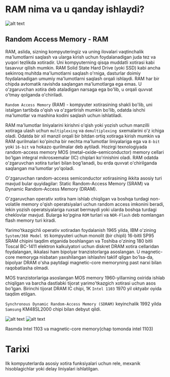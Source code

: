 # RAM nima va u qanday ishlaydi?

![alt text](https://www.eetasia.com/wp-content/uploads/sites/2/2022/02/shutterstock_1740754502.jpg?w=580&h=387&crop=1)

## Random Access Memory - RAM

RAM, aslida, sizning kompyuteringiz va uning ilovalari vaqtinchalik ma'lumotlarni saqlash va ularga kirish uchun foydalanadigan juda tez va yuqori tezlikda xotiradir. Uni kompyuterning qisqa muddatli xotirasi kabi tasavvur qilish mumkin. RAM Solid State Hard Drive (yoki SSD) kabi ancha sekinroq muhitda ma'lumotlarni saqlash o'rniga, dasturlar doimiy foydalanadigan umumiy ma'lumotlarni saqlash orqali ishlaydi. RAM har bir chipda avtomatik ravishda saqlangan ma'lumotlarga ega emas. U o'zgaruvchan xotira deb ataladigan narsaga ega bo'lib, u orqali quvvat o'tmay qolganda o'chiriladi.

`Random Access Memory` (RAM) - kompyuter xotirasining shakli bo'lib, uni istalgan tartibda o'qish va o'zgartirish mumkin bo'lib, odatda ishchi ma'lumotlar va mashina kodini saqlash uchun ishlatiladi.

RAM ma'lumotlar liniyalarini kirishni o'qish yoki yozish uchun manzilli xotiraga ulash uchun `multiplexing` va `demultiplexing `sxemalarini o'z ichiga oladi. Odatda bir xil manzil orqali bir bitdan ortiq xotiraga kirish mumkin va RAM qurilmalari ko'pincha bir nechta ma'lumotlar liniyalariga ega va `8-bit` yoki `16-bit` va hokazo qurilmalar deb aytiladi.
Hozirgi texnologiyada  random-access memory MOS (metal–oxide–semiconductor) memory cellari bo'lgan integral mikrosxemalar (IC) chiplari ko'rinishini oladi. RAM odatda o'zgaruvchan xotira turlari bilan bog'lanadi, bu erda quvvat o'chirilganda saqlangan ma'lumotlar yo'qoladi.

O'zgaruvchan random-access semiconductor xotirasining ikkita asosiy turi mavjud bular quyidagilar: Static Random-Access Memory (SRAM) va Dynamic Random-Access Memory (DRAM).

O'zgaruvchan operativ xotira ham ishlab chiqilgan va boshqa turdagi non-volatile memory o'qish operatsiyalari uchun random access imkonini beradi, lekin yozish operatsiyalariga ruxsat bermaydi yoki ularda boshqa turdagi cheklovlar mavjud. Bularga ko'pgina `ROM` turlari va `NOR-Flash` deb nomlangan flash memory turi kiradi.

Yarimo'tkazgichli operativ xotiradan foydalanish 1965 yilda, IBM o'zining `System/360 Model 95` kompyuteri uchun monolit (bir chipli) 16-bitli SP95 SRAM chipini taqdim etganida boshlangan va Toshiba o'zining 180 bitli Toscal BC-1411 elektron kalkulyatori uchun diskret DRAM xotira cellaridan foydalangan, ikkalasi ham bipolyar tranzistorlarga asoslangan.
U magnetic-core memoryga nisbatan yaxshilangan ishlashni taklif qilgan bo'lsa-da, bipolyar DRAM o'sha paytdagi magnetic-core memoryning past narxi bilan raqobatlasha olmadi.

MOS tranzistorlariga asoslangan MOS memory 1960-yillarning oxirida ishlab chiqilgan va barcha dastlabki tijorat yarimo'tkazgich xotirasi uchun asos bo'lgan. Birinchi tijorat DRAM IC chipi, 1K `Intel 1103` 1970 yil oktyabr oyida taqdim etilgan.

`Synchronous Dynamic Random-Access Memory (SDRAM)` keyinchalik 1992 yilda `Samsung` KM48SL2000 chipi bilan debyut qildi.

![alt text](https://upload.wikimedia.org/wikipedia/commons/thumb/5/59/Intel_C1103.jpg/220px-Intel_C1103.jpg)
![alt text](https://upload.wikimedia.org/wikipedia/commons/thumb/d/da/KL_CoreMemory.jpg/480px-KL_CoreMemory.jpg)

Rasmda Intel 1103 va magnetic-core memory(chap tomonda intel 1103)

# Tarixi

Ilk kompyuterlarda asosiy xotira funksiyalari uchun rele, mexanik hisoblagichlar yoki delay liniyalari ishlatilgan.